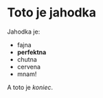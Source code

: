 # Toto je jahodka

Jahodka je:

* fajna
* **perfektna**
* chutna
* cervena
* mnam!

A toto je *koniec*.
